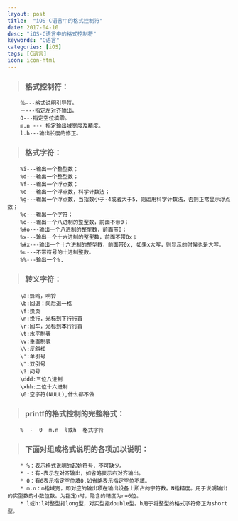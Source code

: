 ```yaml
---
layout: post
title:  "iOS-C语言中的格式控制符"
date: 2017-04-10
desc: "iOS-C语言中的格式控制符"
keywords: "C语言"
categories: [iOS]
tags: [C语言]
icon: icon-html
---
```

>### 格式控制符：
		％---格式说明引导符。
		－---指定左对齐输出。
		0---指定空位填零。
		m.n --- 指定输出域宽度及精度。
		l.h---输出长度的修正。

>### 格式字符：
		%i---输出一个整型数；
		%d---输出一个整型数；
		%f---输出一个浮点数；
		%e---输出一个浮点数，科学计数法；
		%g---输出一个浮点数，当指数小于-4或者大于5，则运用科学计数法，否则正常显示浮点数；
		%c---输出一个字符；
		%o---输出一个八进制的整型数，前面不带0；
		%#o---输出一个八进制的整型数，前面带0；
		%x---输出一个十六进制的整型数，前面不带0x；
		%#x---输出一个十六进制的整型数，前面带0x, 如果x大写，则显示的时候也是大写。
		%u---不带符号的十进制整数。
		%%---输出一个%.

>### 转义字符： 
		\a:蜂鸣，响铃 
		\b:回退：向后退一格 
		\f:换页 
		\n:换行，光标到下行行首 
		\r:回车，光标到本行行首 
		\t:水平制表 
		\v:垂直制表 
		\\:反斜杠 
		\':单引号 
		\":双引号 
		\?:问号 
		\ddd:三位八进制 
		\xhh:二位十六进制 
		\0:空字符(NULL),什么都不做 

>### printf的格式控制的完整格式：
		%  -  0  m.n  l或h  格式字符

>### 下面对组成格式说明的各项加以说明：
		* %：表示格式说明的起始符号，不可缺少。
		* -：有-表示左对齐输出，如省略表示右对齐输出。
		* 0：有0表示指定空位填0,如省略表示指定空位不填。
		* m.n：m指域宽，即对应的输出项在输出设备上所占的字符数。N指精度。用于说明输出的实型数的小数位数。为指定n时，隐含的精度为n=6位。
		* l或h:l对整型指long型，对实型指double型。h用于将整型的格式字符修正为short型。

